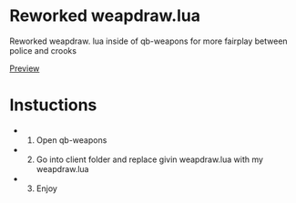 # Reworked weapdraw.lua
Reworked weapdraw. lua inside of qb-weapons for more fairplay between police and crooks

[Preview](https://youtu.be/uclpmhRMSx4)

# Instuctions
- 1. Open qb-weapons
- 2. Go into client folder and replace givin weapdraw.lua with my weapdraw.lua
- 3. Enjoy
